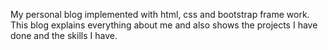 My personal blog implemented with html, css and bootstrap frame work. This blog explains everything about me and also shows the projects I have done and the skills I have.
